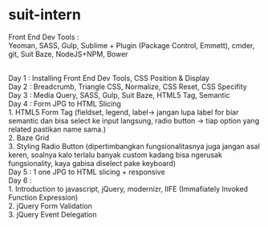 # suit-intern

Front End Dev Tools : <br>
Yeoman, SASS, Gulp, Sublime + Plugin (Package Control, Emmett), cmder, git, Suit Baze, NodeJS+NPM, Bower

<br>
Day 1 : Installing Front End Dev Tools, CSS Position & Display
<br>
Day 2 : Breadcrumb, Triangle CSS, Normalize, CSS Reset, CSS Specifity
<br>
Day 3 : Media Query, SASS, Gulp, Suit Baze, HTML5 Tag, Semantic
<br>
Day 4 : Form JPG to HTML Slicing
<br>
1. HTML5 Form Tag (fieldset, legend, label-> jangan lupa label for biar semantic dan bisa select ke input langsung, radio button -> tiap option yang related pastikan name sama.)
<br>
2. Baze Grid
<br>
3. Styling Radio Button (dipertimbangkan fungsionalitasnya juga jangan asal keren, soalnya kalo terlalu banyak custom kadang bisa ngerusak fungsionality, kaya gabisa diselect pake keyboard)
<br>
Day 5 : 1 one JPG to HTML slicing + responsive
<br>
Day 6 :
<br>
1. Introduction to javascript, jQuery, modernizr, IIFE (Immafiately Invoked Function Expression)
<br>
2. jQuery Form Validation
<br>
3. jQuery Event Delegation
